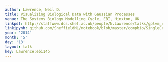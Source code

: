 ```yaml
---
author: Lawrence, Neil D.
title: Visualizing Biological Data with Gaussian Processes
venue: The Systems Biology Modelling Cycle, EBI, Hinxton, UK
linkpdf: http://staffwww.dcs.shef.ac.uk/people/N.Lawrence/talks/gplvm_ebi14.pdf
linkipynb: github.com/SheffieldML/notebook/blob/master/compbio/SingleCellDataWithGPy.ipynb
year: '2014'
month: '5'
day: '13'
layout: talk
key: Lawrence:ebi14b
---
```

